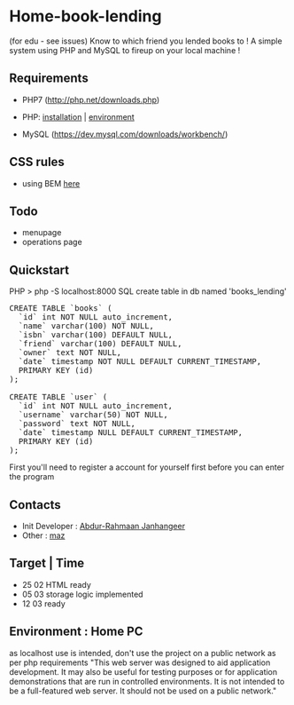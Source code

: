 # Home-book-lending
(for edu - see issues) Know to which friend you lended books to ! A simple system using PHP and MySQL to fireup on your local machine !

## Requirements
- PHP7 (http://php.net/downloads.php) 
- PHP: [installation](https://abdurrahmaanjanhangeer.wordpress.com/2018/02/18/php7-download-and-installing-instructions/) |
 [environment](https://abdurrahmaanjanhangeer.wordpress.com/2018/02/16/simple-php-development/)

- MySQL (https://dev.mysql.com/downloads/workbench/)

## CSS rules
- using BEM [here](https://abdurrahmaanjanhangeer.wordpress.com/2018/02/18/bem-simple-css-naming-approach/)

## Todo
- menupage
- operations page

## Quickstart
PHP > php -S localhost:8000
SQL create table in db named 'books_lending'
<pre>
CREATE TABLE `books` (
  `id` int NOT NULL auto_increment,
  `name` varchar(100) NOT NULL,
  `isbn` varchar(100) DEFAULT NULL,
  `friend` varchar(100) DEFAULT NULL,
  `owner` text NOT NULL,
  `date` timestamp NOT NULL DEFAULT CURRENT_TIMESTAMP,
  PRIMARY KEY (id)
);

CREATE TABLE `user` (
  `id` int NOT NULL auto_increment,
  `username` varchar(50) NOT NULL,
  `password` text NOT NULL,
  `date` timestamp NULL DEFAULT CURRENT_TIMESTAMP,
  PRIMARY KEY (id)
);
</pre>

First you'll need to register a account for yourself first before you can enter the program

## Contacts
- Init Developer : [Abdur-Rahmaan Janhangeer](https://github.com/Abdur-rahmaanJ)
- Other : [maz](https://github.com/mynameismaz)

## Target | Time
- 25 02 HTML ready
- 05 03 storage logic implemented
- 12 03 ready

## Environment : Home PC
as localhost use is intended, don't use the project on a public network as per php requirements
"This web server was designed to aid application development. It may also be useful for testing purposes or for application demonstrations that are run in controlled environments. It is not intended to be a full-featured web server. It should not be used on a public network."


